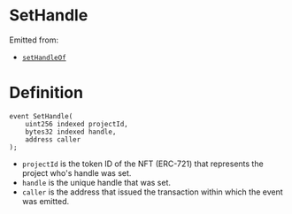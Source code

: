# SetHandle

Emitted from:

* [`setHandleOf`](../write/sethandleof.md)

# Definition

```solidity
event SetHandle(
    uint256 indexed projectId,
    bytes32 indexed handle,
    address caller
);
```

* `projectId` is the token ID of the NFT (ERC-721) that represents the project who's handle was set.
* `handle` is the unique handle that was set.
* `caller` is the address that issued the transaction within which the event was emitted.
